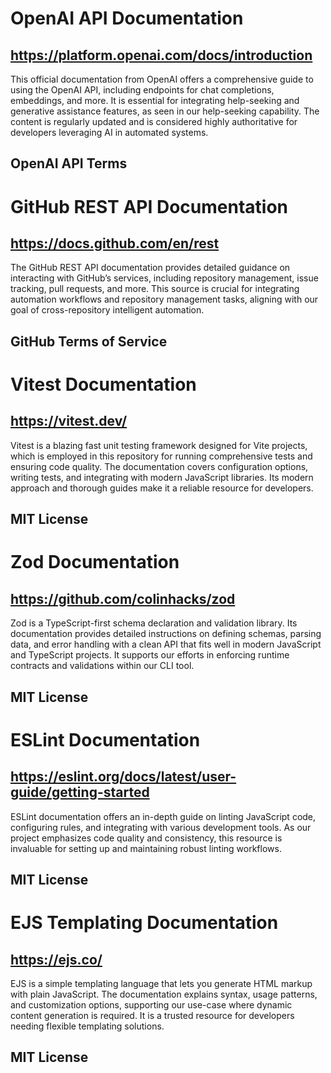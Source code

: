 # OpenAI API Documentation
## https://platform.openai.com/docs/introduction
This official documentation from OpenAI offers a comprehensive guide to using the OpenAI API, including endpoints for chat completions, embeddings, and more. It is essential for integrating help-seeking and generative assistance features, as seen in our help-seeking capability. The content is regularly updated and is considered highly authoritative for developers leveraging AI in automated systems.
## OpenAI API Terms

# GitHub REST API Documentation
## https://docs.github.com/en/rest
The GitHub REST API documentation provides detailed guidance on interacting with GitHub’s services, including repository management, issue tracking, pull requests, and more. This source is crucial for integrating automation workflows and repository management tasks, aligning with our goal of cross-repository intelligent automation.
## GitHub Terms of Service

# Vitest Documentation
## https://vitest.dev/
Vitest is a blazing fast unit testing framework designed for Vite projects, which is employed in this repository for running comprehensive tests and ensuring code quality. The documentation covers configuration options, writing tests, and integrating with modern JavaScript libraries. Its modern approach and thorough guides make it a reliable resource for developers.
## MIT License

# Zod Documentation
## https://github.com/colinhacks/zod
Zod is a TypeScript-first schema declaration and validation library. Its documentation provides detailed instructions on defining schemas, parsing data, and error handling with a clean API that fits well in modern JavaScript and TypeScript projects. It supports our efforts in enforcing runtime contracts and validations within our CLI tool.
## MIT License

# ESLint Documentation
## https://eslint.org/docs/latest/user-guide/getting-started
ESLint documentation offers an in-depth guide on linting JavaScript code, configuring rules, and integrating with various development tools. As our project emphasizes code quality and consistency, this resource is invaluable for setting up and maintaining robust linting workflows.
## MIT License

# EJS Templating Documentation
## https://ejs.co/
EJS is a simple templating language that lets you generate HTML markup with plain JavaScript. The documentation explains syntax, usage patterns, and customization options, supporting our use-case where dynamic content generation is required. It is a trusted resource for developers needing flexible templating solutions.
## MIT License
